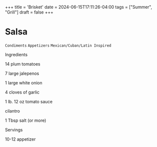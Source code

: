 +++
title = 'Brisket'
date = 2024-06-15T17:11:26-04:00
tags = ["Summer", "Grill"]
draft = false
+++
# Salsa

`Condiments` `Appetizers` `Mexican/Cuban/Latin Inspired`

 

  Ingredients  

  14 plum tomatoes

7 large jalepenos

1 large white onion

4 cloves of garlic

1 lb. 12 oz tomato sauce

cilantro

1 Tbsp salt (or more)  

   Servings  

  10-12 appetizer  

 
